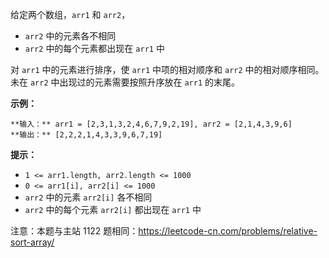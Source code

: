 给定两个数组，`arr1` 和 `arr2`，

  * `arr2` 中的元素各不相同
  * `arr2` 中的每个元素都出现在 `arr1` 中

对 `arr1` 中的元素进行排序，使 `arr1` 中项的相对顺序和 `arr2` 中的相对顺序相同。未在 `arr2` 中出现过的元素需要按照升序放在
`arr1` 的末尾。



**示例：**

    
    
    **输入：** arr1 = [2,3,1,3,2,4,6,7,9,2,19], arr2 = [2,1,4,3,9,6]
    **输出：** [2,2,2,1,4,3,3,9,6,7,19]
    



**提示：**

  * `1 <= arr1.length, arr2.length <= 1000`
  * `0 <= arr1[i], arr2[i] <= 1000`
  * `arr2` 中的元素 `arr2[i]` 各不相同
  * `arr2` 中的每个元素 `arr2[i]` 都出现在 `arr1` 中



注意：本题与主站 1122 题相同：<https://leetcode-cn.com/problems/relative-sort-array/>

